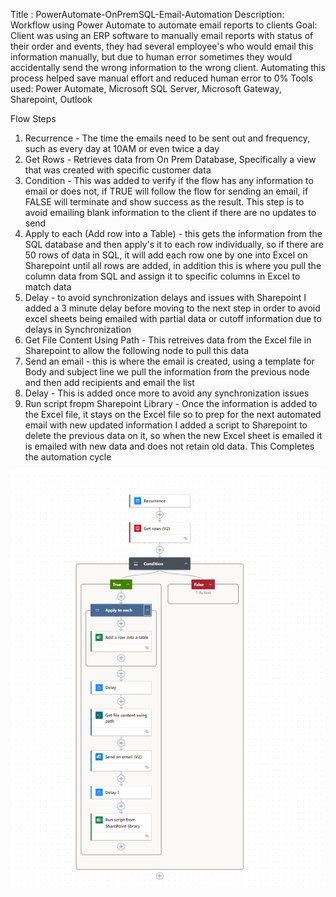 Title : PowerAutomate-OnPremSQL-Email-Automation
Description: Workflow using Power Automate to automate email reports to clients
Goal: Client was using an ERP software to manually email reports with status of their order and events, they had several employee's who would email this information manually, but due to human error sometimes they would accidentally send the wrong information to the wrong client. Automating this process helped save manual effort and reduced human error to 0%
Tools used: Power Automate, Microsoft SQL Server, Microsoft Gateway, Sharepoint, Outlook

Flow Steps
1. Recurrence - The time the emails need to be sent out and frequency, such as every day at 10AM or even twice a day
2. Get Rows - Retrieves data from On Prem Database, Specifically a view that was created with specific customer data
3. Condition - This was added to verify if the flow has any information to email or does not, if TRUE will follow the flow for sending an email, if FALSE will terminate and show success as the result. This step is to avoid emailing blank information to the client if there are no updates to send
4. Apply to each (Add row into a Table) - this gets the information from the SQL database and then apply's it to each row individually, so if there are 50 rows of data in SQL, it will add each row one by one into Excel on Sharepoint until all rows are added, in addition this is where you pull the column data from SQL and assign it to specific columns in Excel to match data
5. Delay - to avoid synchronization delays and issues with Sharepoint I added a 3 minute delay before moving to the next step in order to avoid excel sheets being emailed with partial data or cutoff information due to delays in Synchronization
6. Get File Content Using Path - This retreives data from the Excel file in Sharepoint to allow the following node to pull this data
7. Send an email - this is where the email is created, using a template for Body and subject line we pull the information from the previous node and then add recipients and email the list
8. Delay - This is added once more to avoid any synchronization issues
9. Run script fropm Sharepoint Library - Once the information is added to the Excel file, it stays on the Excel file so to prep for the next automated email with new updated information I added a script to Sharepoint to delete the previous data on it, so when the new Excel sheet is emailed it is emailed with new data and does not retain old data. This Completes the automation cycle
   
![Power Automate Flow](https://github.com/inti864/PowerAutomate-OnPremSQL-Email-Automation/blob/main/2025-05-16%2015_56_43-Clipboard.png?raw=true)

